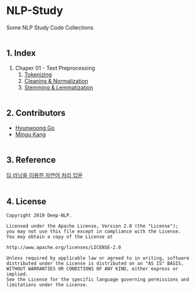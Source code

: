 # NLP-Study
Some NLP Study Code Collections
<br><br>

## 1. Index
1. Chaper 01 - Text Preprocessing
    1. [Tokenizing](chap01_text_proprocessing/_01_tokenization.ipynb)
    2. [Cleaning & Normalization](chap01_text_proprocessing/_02_cleaning_normalization.ipynb)
    3. [Stemming & Lemmatization](chap01_text_proprocessing/_03_stemming_lemmatization.ipynb)
<br><br>

## 2. Contributors
* [Hyunwoong Go](https://github.com/gusdnd852)
* [Mingu Kang](https://github.com/minqukanq)
<br><br>

## 3. Reference
[딥 러닝을 이용한 자연어 처리 입문](https://wikidocs.net/21690)
<br><br>

## 4. License

    Copyright 2019 Deep-NLP.

    Licensed under the Apache License, Version 2.0 (the "License");
    you may not use this file except in compliance with the License.
    You may obtain a copy of the License at

    http://www.apache.org/licenses/LICENSE-2.0

    Unless required by applicable law or agreed to in writing, software
    distributed under the License is distributed on an "AS IS" BASIS,
    WITHOUT WARRANTIES OR CONDITIONS OF ANY KIND, either express or implied.
    See the License for the specific language governing permissions and
    limitations under the License.

